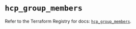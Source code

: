 # `hcp_group_members`

Refer to the Terraform Registry for docs: [`hcp_group_members`](https://registry.terraform.io/providers/hashicorp/hcp/0.102.0/docs/resources/group_members).
